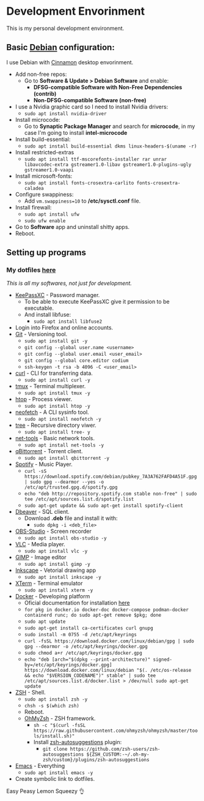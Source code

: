 # Development Envorinment

<p>This is my personal development environment.</p>

## Basic [Debian](https://www.debian.org/) configuration:
I use Debian with [Cinnamon](https://en.wikipedia.org/wiki/Cinnamon_(desktop_environment)) desktop envorinment.
- Add non-free repos:
    - Go to **Software & Update > Debian Software** and enable:
        - **DFSG-compatible Software with Non-Free Dependencies (contrib)**
        - **Non-DFSG-compatible Software (non-free)**
- I use a Nvidia graphic card so I need to install Nvidia drivers:
    - `sudo apt install nvidia-driver`
- Install microcode:
    - Go to **Synaptic Package Manager** and search for **microcode**, in my case I'm going to install **intel-microcode**
- Install build-essential:
    - `sudo apt install build-essential dkms linux-headers-$(uname -r)`
- Install restricted-extras
	- `sudo apt install ttf-mscorefonts-installer rar unrar libavcodec-extra gstreamer1.0-libav gstreamer1.0-plugins-ugly gstreamer1.0-vaapi`
- Install microsoft-fonts:
    - `sudo apt install fonts-crosextra-carlito fonts-crosextra-caladea`
- Configure swappiness:
    - Add `vm.swappiness=10` to **/etc/sysctl.conf** file.
- Install firewall: 
    - `sudo apt install ufw`
    - `sudo ufw enable`
- Go to **Software** app and uninstall shitty apps.
- Reboot.

## Setting up programs
### My dotfiles [here](https://github.com/gnulll/dotfiles)
<em>This is all my softwares, not just for development.</em>

- [KeePassXC](https://keepassxc.org/) - Password manager.
    - To be able to execute KeePassXC give it permission to be executable.
    - And install libfuse:
        - `sudo apt install libfuse2`
- Login into Firefox and online accounts.	
- [Git](https://git-scm.com/) - Versioning tool.
    - `sudo apt install git -y`
    - `git config --global user.name <username>`
    - `git config --global user.email <user_email>`
    - `git config --global core.editor codium`
    - `ssh-keygen -t rsa -b 4096 -C <user_email>`
- [curl](https://curl.se/) - CLI for transferring data.
    - `sudo apt install curl -y`
- [tmux](https://github.com/tmux/tmux/wiki) - Terminal multiplexer.
    - `sudo apt install tmux -y`
- [htop](https://github.com/htop-dev/htop) - Process viewer.
    - `sudo apt install htop -y`
- [neofetch](https://github.com/dylanaraps/neofetch) - A CLI sysinfo tool.
    - `sudo apt install neofetch -y`
- [tree](https://www.geeksforgeeks.org/tree-command-unixlinux/) - Recursive directory viwer.
    - `sudo apt install tree- y`
- [net-tools](https://github.com/ecki/net-tools) - Basic network tools.
    - `sudo apt install net-tools -y`
- [qBittorrent](https://www.qbittorrent.org/download) - Torrent client.
    - `sudo apt install qbittorrent -y`
- [Spotify](https://www.spotify.com/br-pt/download/linux/) - Music Player.
    - `curl -sS https://download.spotify.com/debian/pubkey_7A3A762FAFD4A51F.gpg | sudo gpg --dearmor --yes -o /etc/apt/trusted.gpg.d/spotify.gpg`
    - `echo "deb http://repository.spotify.com stable non-free" | sudo tee /etc/apt/sources.list.d/spotify.list`
    - `sudo apt-get update && sudo apt-get install spotify-client`
- [Dbeaver](https://dbeaver.io/download/) - SQL client.
    - Download **.deb** file and install it with:
        - `sudo dpkg -i <deb_file>`
- [OBS-Studio](https://obsproject.com/pt-br/download) - Screen recorder
    - `sudo apt install obs-studio -y`
- [VLC](https://www.videolan.org/vlc/index.pt_BR.html) - Media player.
    - `sudo apt install vlc -y`
- [GIMP](https://www.gimp.org/) - Image editor
    - `sudo apt install gimp -y`
- [Inkscape](https://inkscape.org/pt-br/) - Vetorial drawing app
    - `sudo apt install inkscape -y`
- [XTerm](https://invisible-island.net/xterm/) - Terminal emulator
    - `sudo apt install xterm -y`	
- [Docker](https://www.docker.com/) - Developing platform
    - Oficial documentation for installation [here](https://docs.docker.com/engine/install/ubuntu/)
    - `for pkg in docker.io docker-doc docker-compose podman-docker containerd runc; do sudo apt-get remove $pkg; done`
    - `sudo apt update`
    - `sudo apt-get install ca-certificates curl gnupg`
    - `sudo install -m 0755 -d /etc/apt/keyrings`
    - `curl -fsSL https://download.docker.com/linux/debian/gpg | sudo gpg --dearmor -o /etc/apt/keyrings/docker.gpg`
    - `sudo chmod a+r /etc/apt/keyrings/docker.gpg`
    - `echo "deb [arch="$(dpkg --print-architecture)" signed-by=/etc/apt/keyrings/docker.gpg] https://download.docker.com/linux/debian "$(. /etc/os-release && echo "$VERSION_CODENAME")" stable" | sudo tee /etc/apt/sources.list.d/docker.list > /dev/null sudo apt-get update`    
- [ZSH](https://www.zsh.org/) - Shell.
    - `sudo apt install zsh -y`
    - `chsh -s $(which zsh)`
    - Reboot.
    - [OhMyZsh](https://ohmyz.sh/) - ZSH framework.
        - `sh -c "$(curl -fsSL https://raw.githubusercontent.com/ohmyzsh/ohmyzsh/master/tools/install.sh)"`
        - Install [zsh-autosuggestions](https://github.com/zsh-users/zsh-autosuggestions) plugin:
            - `git clone https://github.com/zsh-users/zsh-autosuggestions ${ZSH_CUSTOM:-~/.oh-my-zsh/custom}/plugins/zsh-autosuggestions`
- [Emacs](https://www.gnu.org/software/emacs/) - Everything
	- `sudo apt install emacs -y`
- Create symbolic link to dotfiles.

Easy Peasy Lemon Squeezy 👌
